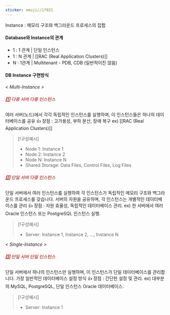 ```yaml
---
sticker: emoji//1f921
---
```

Instance : 메모리 구조와 백그라운드 프로세스의 집합

#### Database와 Instance의 관계
- 1 : 1 관계     |    단일 인스턴스
- 1 : N 관계    |   [[RAC (Real Application Clusters)]]
- N : 1관계     |   Multitenant - PDB, CDB (일반적이진 않음)
#### DB Instance 구현방식
*< Multi-Instance >*
##### <font color="#c0504d">1️⃣ 다중 서버 다중 인스턴스</font>
여러 서버(노드)에서 각각 독립적인 인스턴스를 실행하며, 이 인스턴스들은 하나의 데이터베이스를 공유
👍 장점 : 고가용성, 부하 분산, 장애 복구
ex) [[RAC (Real Application Clusters)]]

> [!구성예시]
>   -  Node 1: Instance 1
>   - Node 2: Instance 2
>   - Node N: Instance N
>   - Shared Storage: Data Files, Control Files, Log Files

##### <font color="#c0504d">2️⃣ 단일 서버 다중 인스턴스</font>
단일 서버에서 여러 인스턴스를 실행하여 각 인스턴스가 독립적인 메모리 구조와 백그라운드 프로세스를 갖습니다. 서버의 자원을 공유하며, 각 인스턴스는 개별적인 데이터베이스를 관리
👍 장점 : 자원 효율성, 독립적인 데이터베이스 관리.
ex) 한 서버에서 여러 Oracle 인스턴스 또는 PostgreSQL 인스턴스 실행.

> [!구성예시]
>   - Server: Instance 1, Instance 2, ..., Instance N

*< Single-Instance >*
##### <font color="#c0504d">3️⃣ 단일 서버 단일 인스턴스</font>
단일 서버에서 하나의 인스턴스만 실행하며, 이 인스턴스가 단일 데이터베이스를 관리합니다. 가장 일반적인 데이터베이스 설정 방식
👍 장점 : 간단한 설정 및 관리.
ex) 대부분의 MySQL, PostgreSQL, 단일 인스턴스 Oracle 데이터베이스.

> [!구성예시]
>   - Server: Instance 1